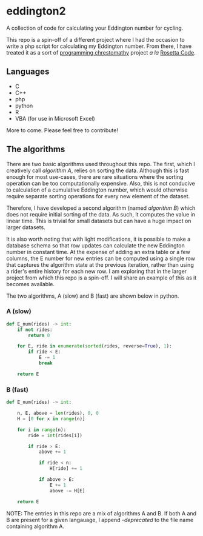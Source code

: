 # eddington2
A collection of code for calculating your Eddington number for cycling.

This repo is a spin-off of a different project where I had the occasion to
write a php script for calculating my Eddington number. From there, I have
treated it as a sort of 
[programming chrestomathy](http://en.wikipedia.org/wiki/Chrestomathy) project 
*a la* [Rosetta Code](https://rosettacode.org).

## Languages

* C
* C++
* php
* python
* R
* VBA (for use in Microsoft Excel)

More to come. Please feel free to contribute!

## The algorithms

There are two basic algorithms used throughout this repo. The first, which I
creatively call _algorithm A_, relies on sorting the data. Although this is fast
enough for most use-cases, there are rare situations where the sorting operation
can be too computationally expensive. Also, this is not conducive to calculation
of a cumulative Eddington number, which would otherwise require separate sorting
operations for every new element of the dataset.

Therefore, I have developed a second algorithm (named _algorithm B_) which does 
not require initial sorting of the data. As such, it computes the value in
linear time. This is trivial for small datasets but can have a huge impact on
larger datasets. 

It is also worth noting that with light modifications, it is possible to make
a database schema so that row updates can calculate the new Eddington number in
constant time. At the expense of adding an extra table or a few columns, the E
number for new entries can be computed using a single row that captures the algorithm
state at the previous iteration, rather than using a rider's entire history for
each new row. I am exploring that in the larger project from which this repo is
a spin-off. I will share an example of this as it becomes available.

The two algorithms, A (slow) and B (fast) are shown below in python.

### A (slow)

```python
def E_num(rides) -> int:
    if not rides:
        return 0

    for E, ride in enumerate(sorted(rides, reverse=True), 1):
        if ride < E:
            E -= 1
            break

    return E
```

### B (fast)

```python
def E_num(rides) -> int:

    n, E, above = len(rides), 0, 0
    H = [0 for x in range(n)]

    for i in range(n):
        ride = int(rides[i])

        if ride > E:
            above += 1

            if ride < n:
                H[ride] += 1

            if above > E:
                E += 1
                above -= H[E]

    return E
```

NOTE: The entries in this repo are a mix of algorithms A and B. If both A and B
are present for a given langauage, I append _-deprecated_ to the file name
containing algorithm A.